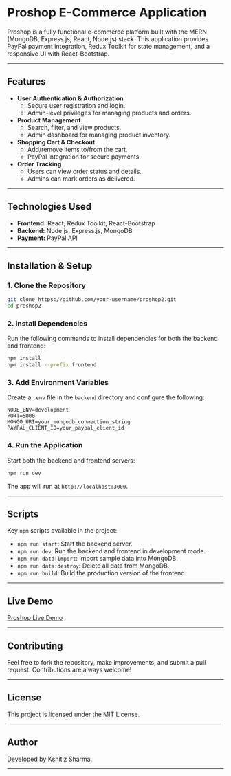 # **Proshop E-Commerce Application**

Proshop is a fully functional e-commerce platform built with the MERN (MongoDB, Express.js, React, Node.js) stack. This application provides PayPal payment integration, Redux Toolkit for state management, and a responsive UI with React-Bootstrap.

---

## **Features**

- **User Authentication & Authorization**
  - Secure user registration and login.
  - Admin-level privileges for managing products and orders.
- **Product Management**
  - Search, filter, and view products.
  - Admin dashboard for managing product inventory.
- **Shopping Cart & Checkout**
  - Add/remove items to/from the cart.
  - PayPal integration for secure payments.
- **Order Tracking**
  - Users can view order status and details.
  - Admins can mark orders as delivered.

---

## **Technologies Used**

- **Frontend:** React, Redux Toolkit, React-Bootstrap
- **Backend:** Node.js, Express.js, MongoDB
- **Payment:** PayPal API

---

## **Installation & Setup**

### 1. Clone the Repository

```bash
git clone https://github.com/your-username/proshop2.git
cd proshop2
```

### 2. Install Dependencies

Run the following commands to install dependencies for both the backend and frontend:

```bash
npm install
npm install --prefix frontend
```

### 3. Add Environment Variables

Create a `.env` file in the `backend` directory and configure the following:

```env
NODE_ENV=development
PORT=5000
MONGO_URI=your_mongodb_connection_string
PAYPAL_CLIENT_ID=your_paypal_client_id
```

### 4. Run the Application

Start both the backend and frontend servers:

```bash
npm run dev
```

The app will run at `http://localhost:3000`.

---

## **Scripts**

Key `npm` scripts available in the project:

- `npm run start`: Start the backend server.
- `npm run dev`: Run the backend and frontend in development mode.
- `npm run data:import`: Import sample data into MongoDB.
- `npm run data:destroy`: Delete all data from MongoDB.
- `npm run build`: Build the production version of the frontend.

---

## **Live Demo**

[Proshop Live Demo](https://e-comm-platform.onrender.com)

---

## **Contributing**

Feel free to fork the repository, make improvements, and submit a pull request. Contributions are always welcome!

---

## **License**

This project is licensed under the MIT License.

---

## **Author**

Developed by Kshitiz Sharma.

---

